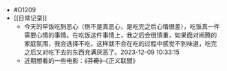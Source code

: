 - #D1209
- [[日常记录]]
	- 今天的早饭吃到恶心（倒不是真恶心，是吃完之后心情很差），吃饭真一件需要心情的事情。在吃饭这件事情上，我之后会很慎重，如果面对闹腾的家庭氛围，我会选择不吃，这样就不会在吃的过程中感觉不到味道，吃完之后又对吃下去的东西充满厌恶了。2023-12-09 10:33:15
	- 近期想看的一些电影：~~《芬奇》~~《正义联盟》